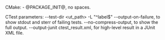 CMake:
    - @PACKAGE_INIT@, no spaces.

CTest parameters:
    --test-dir <ut_path>
    -L "^label$"
    --output-on-failure, to show stdout and sterr of failing tests.
    --no-compress-output, to show the full output.
    --output-junit ctest_result.xml, for high-level result in a JUnit XML file.